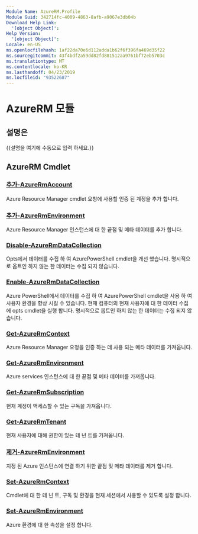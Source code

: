 ```yaml
---
Module Name: AzureRM.Profile
Module Guid: 342714fc-4009-4863-8afb-a9067e3db04b
Download Help Link:
  '[object Object]': 
Help Version:
  '[object Object]': 
Locale: en-US
ms.openlocfilehash: 1af22da70e6d112adda1b62f6f396fa469d35f22
ms.sourcegitcommit: 43f4bdf2a59dd82fd881512aa9761bf72eb5703c
ms.translationtype: MT
ms.contentlocale: ko-KR
ms.lasthandoff: 04/23/2019
ms.locfileid: "93522687"
---
```

# AzureRM 모듈
## 설명은
{{설명을 여기에 수동으로 입력 하세요.}}

## AzureRM Cmdlet
### [추가-AzureRmAccount](Add-AzureRmAccount.md)
Azure Resource Manager cmdlet 요청에 사용할 인증 된 계정을 추가 합니다.

### [추가-AzureRmEnvironment](Add-AzureRmEnvironment.md)
Azure Resource Manager 인스턴스에 대 한 끝점 및 메타 데이터를 추가 합니다.

### [Disable-AzureRmDataCollection](Disable-AzureRmDataCollection.md)
Opts에서 데이터를 수집 하 여 AzurePowerShell cmdlet을 개선 했습니다. 명시적으로 옵트인 하지 않는 한 데이터는 수집 되지 않습니다.

### [Enable-AzureRmDataCollection](Enable-AzureRmDataCollection.md)
Azure PowerShell에서 데이터를 수집 하 여 AzurePowerShell cmdlet을 사용 하 여 사용자 환경을 향상 시킬 수 있습니다.
현재 컴퓨터의 현재 사용자에 대 한 데이터 수집에 opts cmdlet을 실행 합니다.
명시적으로 옵트인 하지 않는 한 데이터는 수집 되지 않습니다.

### [Get-AzureRmContext](Get-AzureRmContext.md)
Azure Resource Manager 요청을 인증 하는 데 사용 되는 메타 데이터를 가져옵니다.

### [Get-AzureRmEnvironment](Get-AzureRmEnvironment.md)
Azure services 인스턴스에 대 한 끝점 및 메타 데이터를 가져옵니다.

### [Get-AzureRmSubscription](Get-AzureRmSubscription.md)
현재 계정이 액세스할 수 있는 구독을 가져옵니다.

### [Get-AzureRmTenant](Get-AzureRmTenant.md)
현재 사용자에 대해 권한이 있는 테 넌 트를 가져옵니다.

### [제거-AzureRmEnvironment](Remove-AzureRmEnvironment.md)
지정 된 Azure 인스턴스에 연결 하기 위한 끝점 및 메타 데이터를 제거 합니다.

### [Set-AzureRmContext](Set-AzureRmContext.md)
Cmdlet에 대 한 테 넌 트, 구독 및 환경을 현재 세션에서 사용할 수 있도록 설정 합니다.

### [Set-AzureRmEnvironment](Set-AzureRmEnvironment.md)
Azure 환경에 대 한 속성을 설정 합니다.

